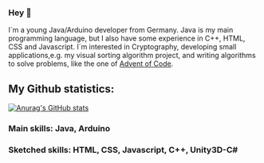 ### Hey 👋

I´m a young Java/Arduino developer from Germany. Java is my main programming language, but I also have some experience in C++, HTML, CSS and Javascript. I´m interested in Cryptography, developing small applications,e.g. my visual sorting algorithm project, and writing algorithms to solve problems, like the one of [Advent of Code](https://adventofcode.com).

## My Github statistics:
[![Anurag's GitHub stats](https://github-readme-stats.vercel.app/api?username=CodingFactoryT)](https://github.com/anuraghazra/github-readme-stats)

### Main skills: Java, Arduino
### Sketched skills: HTML, CSS, Javascript, C++, Unity3D-C#
